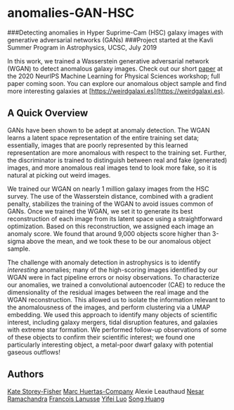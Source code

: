 # anomalies-GAN-HSC
###Detecting anomalies in Hyper Suprime-Cam (HSC) galaxy images with generative adversarial networks (GANs)
###Project started at the Kavli Summer Program in Astrophysics, UCSC, July 2019

In this work, we trained a Wasserstein generative adversarial network (WGAN) to detect anomalous galaxy images.
Check out our short [paper](https://arxiv.org/abs/2012.08082) at the 2020 NeurIPS Machine Learning for Physical Sciences workshop; full paper coming soon.
You can explore our anomalous object sample and find more interesting galaxies at [https://weirdgalaxi.es](https://weirdgalaxi.es).

## A Quick Overview

GANs have been shown to be adept at anomaly detection.
The WGAN learns a latent space representation of the entire training set data; essentially, images that are poorly represented by this learned representation are more anomalous with respect to the training set.
Further, the discriminator is trained to distinguish between real and fake (generated) images, and more anomalous real images tend to look more fake, so it is natural at picking out weird images.

We trained our WGAN on nearly 1 million galaxy images from the HSC survey.
The use of the Wasserstein distance, combined with a gradient penalty, stabilizes the training of the WGAN to avoid issues common of GANs.
Once we trained the WGAN, we set it to generate its best reconstruction of each image from its latent space using a straightforward optimization.
Based on this reconstruction, we assigned each image an anomaly score.
We found that around 9,000 objects score higher than 3-sigma above the mean, and we took these to be our anomalous object sample.

The challenge with anomaly detection in astrophysics is to identify *interesting* anomalies; many of the high-scoring images identified by our WGAN were in fact pipeline errors or noisy observations.
To characterize our anomalies, we trained a convolutional autoencoder (CAE) to reduce the dimensionality of the residual images between the real image and the WGAN reconstruction.
This allowed us to isolate the information relevant to the anomalousness of the images, and perform clustering via a UMAP embedding.
We used this approach to identify many objects of scientific interest, including galaxy mergers, tidal disruption features, and galaxies with extreme star formation.
We performed follow-up observations of some of these objects to confirm their scientific interest; we found one particularly interesting object, a metal-poor dwarf galaxy with potential gaseous outflows!

## Authors

[Kate Storey-Fisher](https://github.com/kstoreyf)
[Marc Huertas-Company](https://github.com/mhuertascompany)
Alexie Leauthaud
[Nesar Ramachandra](https://github.com/nesar)
[Francois Lanusse](https://github.com/EiffL)
[Yifei Luo](https://github.com/yluo54301)
[Song Huang](https://github.com/dr-guangtou)

